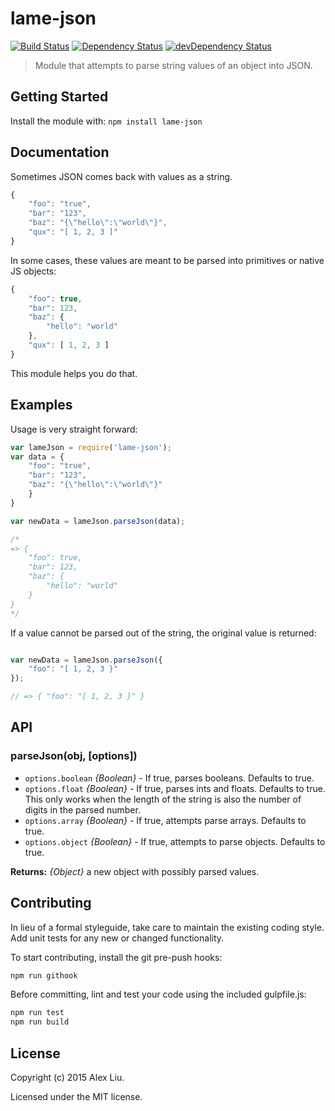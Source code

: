 # lame-json

[![Build Status](https://travis-ci.org/DonutEspresso/lame-json.svg?branch=master)](https://travis-ci.org/DonutEspresso/lame-json)
[![Dependency Status](https://david-dm.org/DonutEspresso/lame-json.svg)](https://david-dm.org/DonutEspresso/lame-json)
[![devDependency Status](https://david-dm.org/DonutEspresso/lame-json/dev-status.svg)](https://david-dm.org/DonutEspresso/lame-json#info=devDependencies)

> Module that attempts to parse string values of an object into JSON.


## Getting Started

Install the module with: `npm install lame-json`


## Documentation

Sometimes JSON comes back with values as a string.

```js
{
    "foo": "true",
    "bar": "123",
    "baz": "{\"hello\":\"world\"}",
    "qux": "[ 1, 2, 3 ]"
}
```

In some cases, these values are meant to be parsed into primitives or native JS objects:

```js
{
    "foo": true,
    "bar": 123,
    "baz": {
        "hello": "world"
    },
    "qux": [ 1, 2, 3 ]
}
```

This module helps you do that.


## Examples

Usage is very straight forward:

```js
var lameJson = require('lame-json');
var data = {
    "foo": "true",
    "bar": "123",
    "baz": "{\"hello\":\"world\"}"
    }
}

var newData = lameJson.parseJson(data);

/*
=> {
    "foo": true,
    "bar": 123,
    "baz": {
        "hello": "world"
    }
}
*/
```

If a value cannot be parsed out of the string, the original value is returned:

```js

var newData = lameJson.parseJson({
    "foo": "[ 1, 2, 3 }"
});

// => { "foo": "[ 1, 2, 3 }" }
```


## API

### parseJson(obj, [options])
* `options.boolean` _{Boolean}_ - If true, parses booleans. Defaults to true.
* `options.float` _{Boolean}_ - If true, parses ints and floats. Defaults to true. This only works when the length of the string is also the number of digits in the parsed number.
* `options.array` _{Boolean}_ - If true, attempts parse arrays. Defaults to true.
* `options.object` _{Boolean}_ - If true, attempts to parse objects. Defaults to true.

__Returns:__ _{Object}_ a new object with possibly parsed values.


## Contributing

In lieu of a formal styleguide, take care to maintain the existing coding style. Add unit tests for any new or changed functionality.

To start contributing, install the git pre-push hooks:

```sh
npm run githook
```

Before committing, lint and test your code using the included gulpfile.js:
```sh
npm run test
npm run build
```

## License

Copyright (c) 2015 Alex Liu.

Licensed under the MIT license.
